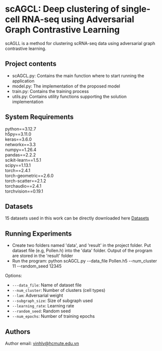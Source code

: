 
# scAGCL: Deep clustering of single-cell RNA-seq using Adversarial Graph Contrastive Learning
scAGLL is a method for clustering scRNA-seq data using adversarial graph contrastive learning. 


## Project contents
+ scAGCL.py: Contains the main function where to start running the application
+ model.py: The implementation of the proposed model
+ train.py: Contains the training process
+ utils.py: Contains utility functions supporting the solution implementation


## System Requirements
python==3.12.7  
h5py==3.11.0  
keras==3.6.0  
networkx==3.3  
numpy==1.26.4  
pandas==2.2.2  
scikit-learn==1.5.1  
scipy==1.13.1  
torch==2.4.1  
torch-geometric==2.6.0  
torch-scatter==2.1.2  
torchaudio==2.4.1  
torchvision==0.19.1  

## Datasets
15 datasets used in this work can be directly downloaded here [Datasets](https://zenodo.org/records/15272789)

## Running Experiments
+ Create two folders named 'data', and 'result' in the project folder. Put dataset file (e.g, Pollen.h) into the 'data' folder. Output of the program are stored in the 'result' folder
+ Run the program: 
python scAGCL.py --data_file Pollen.h5 --num_cluster 11 --random_seed 12345

Options:
- `---data_file`: Name of dataset file
- `--num_cluster`: Number of clusters (cell types)
- `--lam`: Adversarial weight
- `--subgraph_size`: Size of subgraph used
- `--learning_rate`: Learning rate
- `--random_seed`: Random seed
- `--num_epochs`: Number of training epochs

## Authors
Author email: vinhlv@hcmute.edu.vn
